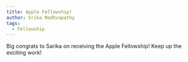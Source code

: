 ```yaml
---
title: Apple Fellowship!
author: Srika Madhvapathy
tags:
  - Fellowship
---
```


Big congrats to Sarika on receiving the Apple Fellowship! Keep up the exciting work!
